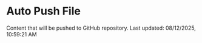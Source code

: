 # Auto Push File

Content that will be pushed to GitHub repository.
Last updated: 08/12/2025, 10:59:21 AM